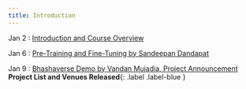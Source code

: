 ```yaml
---
title: Introduction
---
```


Jan 2
: [Introduction and Course Overview](#)

Jan 6
: [Pre-Training and Fine-Tuning by Sandeepan Dandapat](#)

Jan 9
: [Bhashaverse Demo by Vandan Mujadia, Project Announcement](#) **Project List and Venues Released**{: .label .label-blue }


